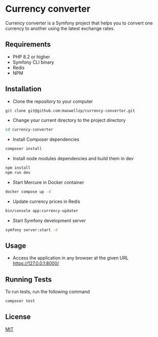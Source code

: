 # Currency converter

Currency converter is a Symfony project that helps you to convert one currency to 
another using the latest exchange rates. 

## Requirements
* PHP 8.2 or higher
* Symfony CLI binary
* Redis
* NPM

## Installation
* Clone the repository to your computer
```bash
git clone git@github.com:maxwellzp/currency-converter.git
```
* Change your current directory to the project directory
```bash
cd currency-converter
```
* Install Composer dependencies
```bash
composer install
```
* Install node modules dependencies and build them in dev
```bash
npm install
npm run dev
```
* Start Mercure in Docker container
```bash
docker compose up -d
```
* Update currency prices in Redis
```bash
bin/console app:currency-updater
```
* Start Symfony development server
```bash
symfony server:start -d
```


## Usage
* Access the application in any browser at the given URL https://127.0.0.1:8000/

## Running Tests

To run tests, run the following command

```bash
composer test
```


## License

[MIT](https://choosealicense.com/licenses/mit/)

